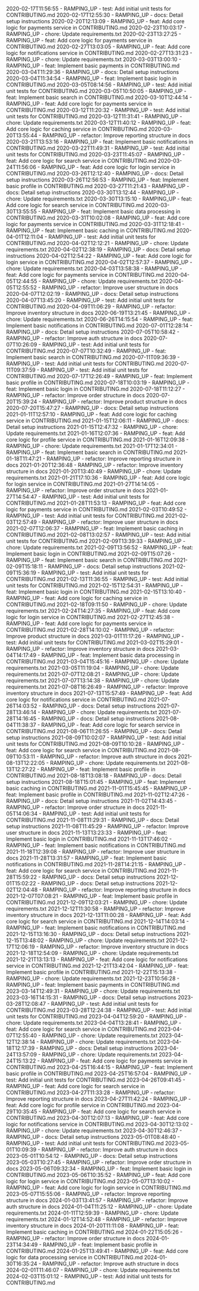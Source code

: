 2020-02-17T11:56:55 - RAMPING_UP - test: Add initial unit tests for CONTRIBUTING.md
2020-02-17T12:55:30 - RAMPING_UP - docs: Detail setup instructions
2020-02-20T12:13:09 - RAMPING_UP - feat: Add core logic for payments service in CONTRIBUTING.md
2020-02-23T10:03:17 - RAMPING_UP - chore: Update requirements.txt
2020-02-23T13:27:25 - RAMPING_UP - feat: Add core logic for payments service in CONTRIBUTING.md
2020-02-27T13:03:05 - RAMPING_UP - feat: Add core logic for notifications service in CONTRIBUTING.md
2020-02-27T13:31:23 - RAMPING_UP - chore: Update requirements.txt
2020-03-03T13:00:10 - RAMPING_UP - feat: Implement basic payments in CONTRIBUTING.md
2020-03-04T11:29:36 - RAMPING_UP - docs: Detail setup instructions
2020-03-04T11:34:54 - RAMPING_UP - feat: Implement basic login in CONTRIBUTING.md
2020-03-05T08:14:56 - RAMPING_UP - test: Add initial unit tests for CONTRIBUTING.md
2020-03-05T10:50:05 - RAMPING_UP - feat: Implement basic search in CONTRIBUTING.md
2020-03-10T12:44:14 - RAMPING_UP - feat: Add core logic for payments service in CONTRIBUTING.md
2020-03-12T11:20:32 - RAMPING_UP - test: Add initial unit tests for CONTRIBUTING.md
2020-03-12T11:31:41 - RAMPING_UP - chore: Update requirements.txt
2020-03-12T11:40:12 - RAMPING_UP - feat: Add core logic for caching service in CONTRIBUTING.md
2020-03-20T13:55:44 - RAMPING_UP - refactor: Improve reporting structure in docs
2020-03-21T13:53:16 - RAMPING_UP - feat: Implement basic notifications in CONTRIBUTING.md
2020-03-22T11:49:31 - RAMPING_UP - test: Add initial unit tests for CONTRIBUTING.md
2020-03-23T11:45:07 - RAMPING_UP - feat: Add core logic for search service in CONTRIBUTING.md
2020-03-24T11:56:06 - RAMPING_UP - feat: Add core logic for login service in CONTRIBUTING.md
2020-03-26T12:12:40 - RAMPING_UP - docs: Detail setup instructions
2020-03-26T12:56:53 - RAMPING_UP - feat: Implement basic profile in CONTRIBUTING.md
2020-03-27T11:21:43 - RAMPING_UP - docs: Detail setup instructions
2020-03-30T13:12:44 - RAMPING_UP - chore: Update requirements.txt
2020-03-30T13:15:10 - RAMPING_UP - feat: Add core logic for search service in CONTRIBUTING.md
2020-03-30T13:55:55 - RAMPING_UP - feat: Implement basic data processing in CONTRIBUTING.md
2020-03-31T10:02:08 - RAMPING_UP - feat: Add core logic for payments service in CONTRIBUTING.md
2020-03-31T12:18:41 - RAMPING_UP - feat: Implement basic caching in CONTRIBUTING.md
2020-04-01T12:11:04 - RAMPING_UP - test: Add initial unit tests for CONTRIBUTING.md
2020-04-02T12:12:21 - RAMPING_UP - chore: Update requirements.txt
2020-04-02T12:38:19 - RAMPING_UP - docs: Detail setup instructions
2020-04-02T12:54:22 - RAMPING_UP - feat: Add core logic for login service in CONTRIBUTING.md
2020-04-02T12:57:37 - RAMPING_UP - chore: Update requirements.txt
2020-04-03T13:58:38 - RAMPING_UP - feat: Add core logic for payments service in CONTRIBUTING.md
2020-04-05T12:44:55 - RAMPING_UP - chore: Update requirements.txt
2020-04-05T12:55:52 - RAMPING_UP - refactor: Improve user structure in docs
2020-04-07T12:02:19 - RAMPING_UP - docs: Detail setup instructions
2020-04-07T13:45:20 - RAMPING_UP - test: Add initial unit tests for CONTRIBUTING.md
2020-04-09T11:06:29 - RAMPING_UP - refactor: Improve inventory structure in docs
2020-06-19T13:21:45 - RAMPING_UP - chore: Update requirements.txt
2020-06-26T14:15:54 - RAMPING_UP - feat: Implement basic notifications in CONTRIBUTING.md
2020-07-01T12:28:14 - RAMPING_UP - docs: Detail setup instructions
2020-07-05T10:58:42 - RAMPING_UP - refactor: Improve auth structure in docs
2020-07-07T10:26:09 - RAMPING_UP - test: Add initial unit tests for CONTRIBUTING.md
2020-07-07T10:32:49 - RAMPING_UP - feat: Implement basic search in CONTRIBUTING.md
2020-07-11T09:36:39 - RAMPING_UP - test: Add initial unit tests for CONTRIBUTING.md
2020-07-11T09:37:59 - RAMPING_UP - test: Add initial unit tests for CONTRIBUTING.md
2020-07-17T12:26:49 - RAMPING_UP - feat: Implement basic profile in CONTRIBUTING.md
2020-07-18T10:03:19 - RAMPING_UP - feat: Implement basic login in CONTRIBUTING.md
2020-07-18T11:12:27 - RAMPING_UP - refactor: Improve order structure in docs
2020-07-20T15:39:24 - RAMPING_UP - refactor: Improve product structure in docs
2020-07-20T15:47:27 - RAMPING_UP - docs: Detail setup instructions
2021-01-11T12:57:10 - RAMPING_UP - feat: Add core logic for caching service in CONTRIBUTING.md
2021-01-15T12:06:11 - RAMPING_UP - docs: Detail setup instructions
2021-01-15T12:47:32 - RAMPING_UP - chore: Update requirements.txt
2021-01-16T12:07:36 - RAMPING_UP - feat: Add core logic for profile service in CONTRIBUTING.md
2021-01-16T12:09:38 - RAMPING_UP - chore: Update requirements.txt
2021-01-17T12:34:01 - RAMPING_UP - feat: Implement basic search in CONTRIBUTING.md
2021-01-18T11:47:21 - RAMPING_UP - refactor: Improve reporting structure in docs
2021-01-20T12:36:48 - RAMPING_UP - refactor: Improve inventory structure in docs
2021-01-20T13:40:49 - RAMPING_UP - chore: Update requirements.txt
2021-01-21T17:10:36 - RAMPING_UP - feat: Add core logic for login service in CONTRIBUTING.md
2021-01-27T14:14:05 - RAMPING_UP - refactor: Improve order structure in docs
2021-01-27T14:54:47 - RAMPING_UP - test: Add initial unit tests for CONTRIBUTING.md
2021-01-28T11:53:13 - RAMPING_UP - feat: Add core logic for payments service in CONTRIBUTING.md
2021-02-03T10:49:52 - RAMPING_UP - test: Add initial unit tests for CONTRIBUTING.md
2021-02-03T12:57:49 - RAMPING_UP - refactor: Improve user structure in docs
2021-02-07T12:06:37 - RAMPING_UP - feat: Implement basic caching in CONTRIBUTING.md
2021-02-08T13:02:57 - RAMPING_UP - test: Add initial unit tests for CONTRIBUTING.md
2021-02-09T13:39:33 - RAMPING_UP - chore: Update requirements.txt
2021-02-09T13:56:52 - RAMPING_UP - feat: Implement basic login in CONTRIBUTING.md
2021-02-09T15:07:26 - RAMPING_UP - feat: Implement basic search in CONTRIBUTING.md
2021-02-09T15:18:11 - RAMPING_UP - docs: Detail setup instructions
2021-02-09T15:36:19 - RAMPING_UP - test: Add initial unit tests for CONTRIBUTING.md
2021-02-13T11:36:55 - RAMPING_UP - test: Add initial unit tests for CONTRIBUTING.md
2021-02-15T12:54:31 - RAMPING_UP - feat: Implement basic login in CONTRIBUTING.md
2021-02-15T13:10:40 - RAMPING_UP - feat: Add core logic for caching service in CONTRIBUTING.md
2021-02-18T09:11:50 - RAMPING_UP - chore: Update requirements.txt
2021-02-24T14:27:35 - RAMPING_UP - feat: Add core logic for login service in CONTRIBUTING.md
2021-02-27T12:45:38 - RAMPING_UP - feat: Add core logic for payments service in CONTRIBUTING.md
2021-02-28T14:10:02 - RAMPING_UP - refactor: Improve product structure in docs
2021-03-01T11:17:26 - RAMPING_UP - test: Add initial unit tests for CONTRIBUTING.md
2021-03-02T15:29:01 - RAMPING_UP - refactor: Improve inventory structure in docs
2021-03-04T14:17:49 - RAMPING_UP - feat: Implement basic data processing in CONTRIBUTING.md
2021-03-04T15:45:16 - RAMPING_UP - chore: Update requirements.txt
2021-03-05T11:19:04 - RAMPING_UP - chore: Update requirements.txt
2021-07-07T12:08:21 - RAMPING_UP - chore: Update requirements.txt
2021-07-07T13:14:38 - RAMPING_UP - chore: Update requirements.txt
2021-07-08T16:26:49 - RAMPING_UP - refactor: Improve inventory structure in docs
2021-07-13T15:57:49 - RAMPING_UP - feat: Add core logic for notifications service in CONTRIBUTING.md
2021-07-26T14:03:52 - RAMPING_UP - docs: Detail setup instructions
2021-07-28T13:46:14 - RAMPING_UP - chore: Update requirements.txt
2021-07-28T14:16:45 - RAMPING_UP - docs: Detail setup instructions
2021-08-04T11:38:37 - RAMPING_UP - feat: Add core logic for search service in CONTRIBUTING.md
2021-08-06T11:26:55 - RAMPING_UP - docs: Detail setup instructions
2021-08-09T10:02:07 - RAMPING_UP - test: Add initial unit tests for CONTRIBUTING.md
2021-08-09T10:10:28 - RAMPING_UP - feat: Add core logic for search service in CONTRIBUTING.md
2021-08-09T10:53:11 - RAMPING_UP - refactor: Improve auth structure in docs
2021-08-13T12:22:05 - RAMPING_UP - chore: Update requirements.txt
2021-08-13T12:27:22 - RAMPING_UP - feat: Implement basic profile in CONTRIBUTING.md
2021-08-18T13:08:18 - RAMPING_UP - docs: Detail setup instructions
2021-08-18T15:01:45 - RAMPING_UP - feat: Implement basic caching in CONTRIBUTING.md
2021-11-01T15:45:45 - RAMPING_UP - feat: Implement basic profile in CONTRIBUTING.md
2021-11-02T12:47:26 - RAMPING_UP - docs: Detail setup instructions
2021-11-02T14:43:45 - RAMPING_UP - refactor: Improve order structure in docs
2021-11-05T14:06:34 - RAMPING_UP - test: Add initial unit tests for CONTRIBUTING.md
2021-11-08T11:29:31 - RAMPING_UP - docs: Detail setup instructions
2021-11-08T11:45:29 - RAMPING_UP - refactor: Improve user structure in docs
2021-11-13T13:23:33 - RAMPING_UP - feat: Implement basic login in CONTRIBUTING.md
2021-11-13T17:46:02 - RAMPING_UP - feat: Implement basic notifications in CONTRIBUTING.md
2021-11-18T12:39:08 - RAMPING_UP - refactor: Improve user structure in docs
2021-11-28T13:31:57 - RAMPING_UP - feat: Implement basic notifications in CONTRIBUTING.md
2021-11-28T14:21:15 - RAMPING_UP - feat: Add core logic for search service in CONTRIBUTING.md
2021-11-28T15:59:22 - RAMPING_UP - docs: Detail setup instructions
2021-12-01T15:02:22 - RAMPING_UP - docs: Detail setup instructions
2021-12-02T12:04:48 - RAMPING_UP - refactor: Improve reporting structure in docs
2021-12-07T07:08:21 - RAMPING_UP - feat: Implement basic profile in CONTRIBUTING.md
2021-12-09T12:03:21 - RAMPING_UP - chore: Update requirements.txt
2021-12-12T11:30:58 - RAMPING_UP - refactor: Improve inventory structure in docs
2021-12-13T11:00:28 - RAMPING_UP - feat: Add core logic for search service in CONTRIBUTING.md
2021-12-14T14:03:14 - RAMPING_UP - feat: Implement basic notifications in CONTRIBUTING.md
2021-12-15T13:16:30 - RAMPING_UP - docs: Detail setup instructions
2021-12-15T13:48:02 - RAMPING_UP - chore: Update requirements.txt
2021-12-17T12:06:19 - RAMPING_UP - refactor: Improve inventory structure in docs
2021-12-18T12:54:09 - RAMPING_UP - chore: Update requirements.txt
2021-12-21T13:13:13 - RAMPING_UP - feat: Add core logic for notifications service in CONTRIBUTING.md
2021-12-21T13:42:04 - RAMPING_UP - feat: Implement basic profile in CONTRIBUTING.md
2021-12-22T15:13:38 - RAMPING_UP - chore: Update requirements.txt
2021-12-23T10:56:28 - RAMPING_UP - feat: Implement basic payments in CONTRIBUTING.md
2023-03-14T12:49:31 - RAMPING_UP - chore: Update requirements.txt
2023-03-16T14:15:31 - RAMPING_UP - docs: Detail setup instructions
2023-03-28T12:08:47 - RAMPING_UP - test: Add initial unit tests for CONTRIBUTING.md
2023-03-28T12:24:38 - RAMPING_UP - test: Add initial unit tests for CONTRIBUTING.md
2023-04-04T12:59:20 - RAMPING_UP - chore: Update requirements.txt
2023-04-04T13:28:41 - RAMPING_UP - feat: Add core logic for search service in CONTRIBUTING.md
2023-04-07T12:55:40 - RAMPING_UP - chore: Update requirements.txt
2023-04-12T12:38:14 - RAMPING_UP - chore: Update requirements.txt
2023-04-18T12:17:39 - RAMPING_UP - docs: Detail setup instructions
2023-04-24T13:57:09 - RAMPING_UP - chore: Update requirements.txt
2023-04-24T15:13:22 - RAMPING_UP - feat: Add core logic for payments service in CONTRIBUTING.md
2023-04-25T16:44:15 - RAMPING_UP - feat: Implement basic profile in CONTRIBUTING.md
2023-04-25T16:57:04 - RAMPING_UP - test: Add initial unit tests for CONTRIBUTING.md
2023-04-26T09:41:45 - RAMPING_UP - feat: Add core logic for search service in CONTRIBUTING.md
2023-04-27T11:33:28 - RAMPING_UP - refactor: Improve reporting structure in docs
2023-04-27T11:42:24 - RAMPING_UP - feat: Add core logic for profile service in CONTRIBUTING.md
2023-04-29T10:35:45 - RAMPING_UP - feat: Add core logic for search service in CONTRIBUTING.md
2023-04-30T12:07:13 - RAMPING_UP - feat: Add core logic for notifications service in CONTRIBUTING.md
2023-04-30T12:13:02 - RAMPING_UP - chore: Update requirements.txt
2023-04-30T12:46:37 - RAMPING_UP - docs: Detail setup instructions
2023-05-01T08:48:40 - RAMPING_UP - test: Add initial unit tests for CONTRIBUTING.md
2023-05-01T10:09:39 - RAMPING_UP - refactor: Improve auth structure in docs
2023-05-01T10:54:12 - RAMPING_UP - docs: Detail setup instructions
2023-05-03T10:27:45 - RAMPING_UP - refactor: Improve order structure in docs
2023-05-06T09:32:34 - RAMPING_UP - feat: Implement basic login in CONTRIBUTING.md
2023-05-06T10:35:52 - RAMPING_UP - feat: Add core logic for login service in CONTRIBUTING.md
2023-05-07T13:10:02 - RAMPING_UP - feat: Add core logic for login service in CONTRIBUTING.md
2023-05-07T15:55:06 - RAMPING_UP - refactor: Improve reporting structure in docs
2024-01-03T13:41:57 - RAMPING_UP - refactor: Improve auth structure in docs
2024-01-04T11:25:12 - RAMPING_UP - chore: Update requirements.txt
2024-01-11T12:59:39 - RAMPING_UP - chore: Update requirements.txt
2024-01-12T14:52:48 - RAMPING_UP - refactor: Improve inventory structure in docs
2024-01-20T11:11:08 - RAMPING_UP - feat: Implement basic caching in CONTRIBUTING.md
2024-01-22T15:05:26 - RAMPING_UP - refactor: Improve order structure in docs
2024-01-23T14:34:49 - RAMPING_UP - feat: Implement basic profile in CONTRIBUTING.md
2024-01-25T13:49:41 - RAMPING_UP - feat: Add core logic for data processing service in CONTRIBUTING.md
2024-01-30T16:35:24 - RAMPING_UP - refactor: Improve auth structure in docs
2024-02-01T11:46:07 - RAMPING_UP - chore: Update requirements.txt
2024-02-03T15:01:12 - RAMPING_UP - test: Add initial unit tests for CONTRIBUTING.md
